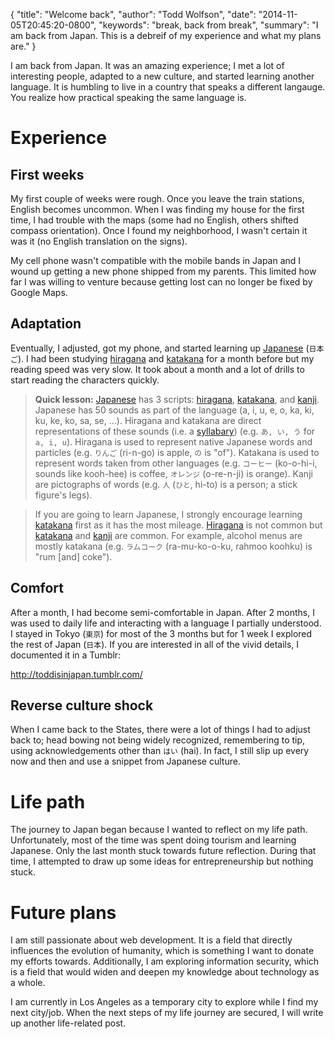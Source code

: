 {
  "title": "Welcome back",
  "author": "Todd Wolfson",
  "date": "2014-11-05T20:45:20-0800",
  "keywords": "break, back from break",
  "summary": "I am back from Japan. This is a debreif of my experience and what my plans are."
}

I am back from Japan. It was an amazing experience; I met a lot of interesting people, adapted to a new culture, and started learning another language. It is humbling to live in a country that speaks a different langauge. You realize how practical speaking the same language is.

# Experience
## First weeks
My first couple of weeks were rough. Once you leave the train stations, English becomes uncommon. When I was finding my house for the first time, I had trouble with the maps (some had no English, others shifted compass orientation). Once I found my neighborhood, I wasn't certain it was it (no English translation on the signs).

My cell phone wasn't compatible with the mobile bands in Japan and I wound up getting a new phone shipped from my parents. This limited how far I was willing to venture because getting lost can no longer be fixed by Google Maps.

## Adaptation
Eventually, I adjusted, got my phone, and started learning up [Japanese][] (`日本ご`). I had been studying [hiragana][] and [katakana][] for a month before but my reading speed was very slow. It took about a month and a lot of drills to start reading the characters quickly.

> **Quick lesson:** [Japanese][] has 3 scripts: [hiragana][], [katakana][], and [kanji][]. Japanese has 50 sounds as part of the language (a, i, u, e, o, ka, ki, ku, ke, ko, sa, se, ...). Hiragana and katakana are direct representations of these sounds (i.e. a [syllabary][]) (e.g. `あ, い, う` for `a, i, u`). Hiragana is used to represent native Japanese words and particles (e.g. `りんご` (ri-n-go) is apple, `の` is "of"). Katakana is used to represent words taken from other languages (e.g. `コーヒー` (ko-o-hi-i, sounds like kooh-hee) is coffee, `オレンジ` (o-re-n-ji) is orange). Kanji are pictographs of words (e.g. `人` (`ひと`, hi-to) is a person; a stick figure's legs).

> If you are going to learn Japanese, I strongly encourage learning [katakana][] first as it has the most mileage. [Hiragana][] is not common but [katakana][] and [kanji][] are common. For example, alcohol menus are mostly katakana (e.g. `ラムコーク` (ra-mu-ko-o-ku, rahmoo koohku) is "rum [and] coke").

[Japanese]: http://en.wikipedia.org/wiki/Japanese_language
[hiragana]: http://en.wikipedia.org/wiki/Hiragana
[katakana]: http://en.wikipedia.org/wiki/Katakana
[kanji]: http://en.wikipedia.org/wiki/Kanji
[syllabary]: http://en.wikipedia.org/wiki/Syllabary

## Comfort
After a month, I had become semi-comfortable in Japan. After 2 months, I was used to daily life and interacting with a language I partially understood. I stayed in Tokyo (`東京`) for most of the 3 months but for 1 week I explored the rest of Japan (`日本`). If you are interested in all of the vivid details, I documented it in a Tumblr:

http://toddisinjapan.tumblr.com/

## Reverse culture shock
When I came back to the States, there were a lot of things I had to adjust back to; head bowing not being widely recognized, remembering to tip, using acknowledgements other than `はい` (hai). In fact, I still slip up every now and then and use a snippet from Japanese culture.

# Life path
The journey to Japan began because I wanted to reflect on my life path. Unfortunately, most of the time was spent doing tourism and learning Japanese. Only the last month stuck towards future reflection. During that time, I attempted to draw up some ideas for entrepreneurship but nothing stuck.

# Future plans
I am still passionate about web development. It is a field that directly influences the evolution of humanity, which is something I want to donate my efforts towards. Additionally, I am exploring information security, which is a field that would widen and deepen my knowledge about technology as a whole.

I am currently in Los Angeles as a temporary city to explore while I find my next city/job. When the next steps of my life journey are secured, I will write up another life-related post.
